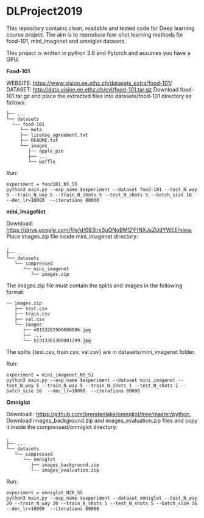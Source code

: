 # DLProject2019

This repository contains clean, readable and tested code for Deep learning course project. 
The aim is to reproduce few-shot learning methods for food-101, mini_imagenet and omniglot datasets.

This project is written in python 3.6 and Pytorch and assumes you have a GPU.


**Food-101**

WEBSITE: https://www.vision.ee.ethz.ch/datasets_extra/food-101/
DATASET: http://data.vision.ee.ethz.ch/cvl/food-101.tar.gz
Download food-101.tar.gz and place the extracted files into datasets/food-101 directory as follows:
```
├── ...
└── datasets 
  └── food-101
     └── meta               
     ├── license_agreement.txt 
     ├── README.txt 
     └── images
        ├── apple_pie
        ├── ...
        └── waffle
```    
Run: 
```
experiment = food101_N5_S5
python3 main.py --exp_name $experiment --dataset food-101 --test_N_way 5 --train_N_way 5 --train_N_shots 5 --test_N_shots 5 --batch_size 16  --dec_lr=10000  --iterations 80000
```

**mini_ImageNet**

Download: https://drive.google.com/file/d/0B3Irx3uQNoBMQ1FlNXJsZUdYWEE/view, 
Place images.zip file inside mini_imagenet directory:
```
.
├── ...
└── datasets                    
   └── compressed                
      └── mini_imagenet
         └── images.zip
```

The images.zip file must contain the splits and images in the following format:
```
── images.zip
   ├── test.csv                
   ├── train.csv 
   ├── val.csv 
   └── images
      ├── n0153282900000006.jpg
      ├── ...
      └── n1313361300001299.jpg
```
The splits {test.csv, train.csv, val.csv} are in datasets/mini_imagenet folder. 

Run: 
```
experiment = mini_imagenet_N5_S1
python3 main.py --exp_name $experiment --dataset mini_imagenet --test_N_way 5 --train_N_way 5 --train_N_shots 1 --test_N_shots 1 --batch_size 16  --dec_lr=10000  --iterations 80000
```

**Omniglot**

Download : https://github.com/brendenlake/omniglot/tree/master/python, 
Download images_background.zip and images_evaluation.zip files and copy it inside the compressed/omniglot directory:
```
.
├── ...
└── datasets                    
   └── compressed                
      └── omniglot
         ├── images_background.zip
         └── images_evaluation.zip
```

Run: 
```
experiment = omniglot_N20_S5
python3 main.py --exp_name $experiment --dataset omniglot --test_N_way 20 --train_N_way 20 --train_N_shots 5 --test_N_shots 5 --batch_size 16  --dec_lr=10000  --iterations 80000
```
